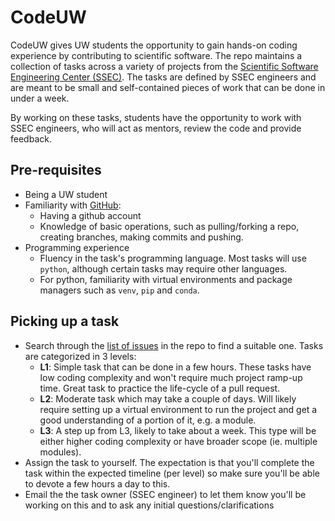 # CodeUW

CodeUW gives UW students the opportunity to gain hands-on coding experience by contributing to scientific software. The repo maintains a collection
of tasks across a variety of projects from the [Scientific Software Engineering Center (SSEC)](https://escience.washington.edu/software-engineering/ssec/). The tasks are defined by SSEC engineers and are meant to be small and self-contained pieces of work that can be done in under a week. 

By working on these tasks, students have the opportunity to work with SSEC engineers, who will act as mentors, review the code and provide feedback.


## Pre-requisites

- Being a UW student
- Familiarity with [GitHub](https://github.com):
    - Having a github account
    - Knowledge of basic operations, such as pulling/forking a repo, creating branches, making commits and pushing. 
- Programming experience
    - Fluency in the task's programming language. Most tasks will use `python`, although certain tasks may require other languages.
    - For python, familiarity with virtual environments and package managers such as `venv`, `pip` and `conda`.    


## Picking up a task

- Search through the [list of issues](issues) in the repo to find a suitable one. Tasks are categorized in 3 levels:
    - **L1**: Simple task that can be done in a few hours. These tasks have low coding complexity and won't require much project ramp-up time. Great task to practice the life-cycle of a pull request.
    - **L2**: Moderate task which may take a couple of days. Will likely require setting up a virtual environment to run the project and get a good understanding of a portion of it, e.g. a module.
    - **L3**: A step up from L3, likely to take about a week. This type will be either higher coding complexity or have broader scope (ie. multiple modules). 
- Assign the task to yourself. The expectation is that you'll complete the task within the expected timeline (per level) so make sure you'll be able to devote a few hours a day to this.
- Email the the task owner (SSEC engineer) to let them know you'll be working on this and to ask any initial questions/clarifications 
